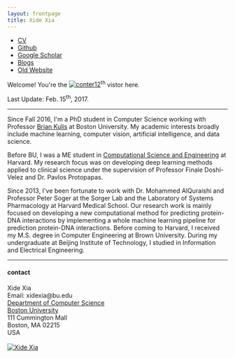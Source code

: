 ```yaml
---
layout: frontpage
title: Xide Xia
---
```


<div class="navbar">
<div class="navbar-inner">
<ul class="nav">
<li><a href="{{ BASE_PATH }}/assets/xide_xia_cv_bu.pdf">CV</a></li>
<li><a href="https://github.com/xidexia">Github</a></li>
<li><a href="https://scholar.google.com/citations?user=FHLTntIAAAAJ&hl=zh-CN">Google Scholar</a></li>
<li><a href="https://xidexiasite.wordpress.com/">Blogs</a></li>
<li><a href="http://scholar.harvard.edu/xidexia">Old Website</a></li>
</ul>
</div>
</div>


Welcome! You're the <a href='http://www.counter12.com'><img src='http://www.counter12.com/img-w627ab6c7b5DcZb4-3.gif' border='0' alt='conter12'></a><script type='text/javascript' src='http://www.counter12.com/ad.js?id=w627ab6c7b5DcZb4'></script><sup>th</sup> vistor here.

Last Update: Feb. 15<sup>th</sup>, 2017.

---

Since Fall 2016, I'm a PhD student in Computer Science working with Professor [Brian Kulis](http://people.bu.edu/bkulis/) at Boston University. My academic interests broadly include machine learning, computer vision, artificial intelligence, and data science.

Before BU, I was a ME student in [Computational Science and Engineering](http://iacs.seas.harvard.edu/)  at Harvard. My research focus was on developing deep learning methods applied to clinical science under the supervision of Professor Finale Doshi-Velez and Dr. Pavlos Protopapas. 

Since 2013, I've been fortunate to work with Dr. Mohammed AlQuraishi  and Professor Peter Soger at the Sorger Lab and the Laboratory of Systems Pharmacology at Harvard Medical School. Our research work is mainly focused on developing a new computational method for predicting protein-DNA interactions by implementing a whole machine learning pipeline for prediction protein-DNA interactions.  Before coming to Harvard, I received my M.S. degree in Computer Engineering at Brown University. During my undergraduate at Beijing Institute of Technology, I studied in Information and Electrical Engineering.


---


<div class="container">
<h4><a name="contact"></a>contact</h4>

<div class="row-fluid">
<div class="span5">
Xide Xia<br/>
<div id="hide_email">
Email: xidexia@bu.edu <br/>
<a href="http://www.bu.edu/cs/">Department of Computer Science</a><br/>
<a href="http://www.bu.edu">Boston University</a><br/>
111 Cummington Mall<br/>
Boston, MA 02215<br/>
USA<br/><br/>

</div>
</div>

<div class="span2">
<a href="../assets/pics/xidexia.jpg">
<img src="../assets/pics/xidexia.jpg"
title="Xide Xia" alt="Xide Xia"/></a>
</div>
</div>
</div>
